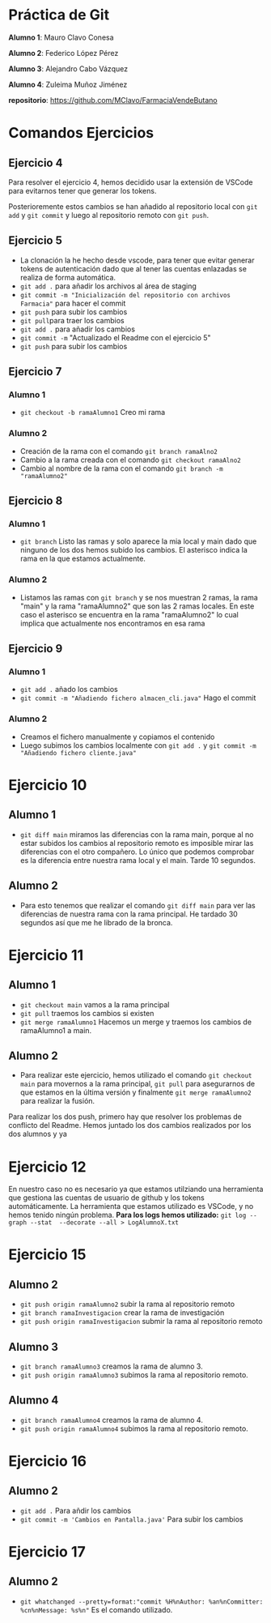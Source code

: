 # Práctica de Git

**Alumno 1**: Mauro Clavo Conesa

**Alumno 2**: Federico López Pérez

**Alumno 3**: Alejandro Cabo Vázquez

**Alumno 4**: Zuleima Muñoz Jiménez

**repositorio**: https://github.com/MClavo/FarmaciaVendeButano

# Comandos Ejercicios
## Ejercicio 4
Para resolver el ejercicio 4, hemos decidido usar la extensión de VSCode para evitarnos tener que generar los tokens.

Posterioremente estos cambios se han añadido al repositorio local con `git add` y `git commit` y luego al repositorio remoto con `git push`.

## Ejercicio 5
- La clonación la he hecho desde vscode, para tener que evitar generar tokens de autenticación dado que al tener las cuentas enlazadas se realiza de forma automática.
- `git add .` para añadir los archivos al área de staging
- `git commit -m "Inicialización del repositorio con archivos Farmacia"` para hacer el commit
- `git push` para subir los cambios
- `git pull`para traer los cambios
- `git add .` para añadir los cambios
- `git commit -m` "Actualizado el Readme con el ejercicio 5"
- `git push` para subir los cambios

## Ejercicio 7
### Alumno 1
- `git checkout -b ramaAlumno1` Creo mi rama
### Alumno 2
- Creación de la rama con el comando `git branch ramaAlno2`
- Cambio a la rama creada con el comando `git checkout ramaAlno2`
- Cambio al nombre de la rama con el comando `git branch -m "ramaAlumno2"`

## Ejercicio 8
### Alumno 1
- `git branch` Listo las ramas y solo aparece la mia local y main dado que ninguno de los dos hemos subido los cambios. El asterisco indica la rama en la que estamos actualmente.
### Alumno 2
- Listamos las ramas con `git branch` y se nos muestran 2 ramas, la rama "main" y la rama "ramaAlumno2" que son las 2 ramas locales. En este caso el asterisco se encuentra en la rama "ramaAlumno2" lo cual implica que actualmente nos encontramos en esa rama


## Ejercicio 9
### Alumno 1
- `git add .` añado los cambios
- `git commit -m "Añadiendo fichero almacen_cli.java"` Hago el commit
### Alumno 2
- Creamos el fichero manualmente y copiamos el contenido
- Luego subimos los cambios localmente con `git add .` y `git commit -m "Añadiendo fichero cliente.java"`


# Ejercicio 10 
## Alumno 1
- `git diff main` miramos las diferencias con la rama main, porque al no estar subidos los cambios al repositorio remoto es imposible mirar las diferencias con el otro compañero. 
Lo único que podemos comprobar es la diferencia entre nuestra rama local y el main. Tarde 10 segundos.
## Alumno 2
- Para esto tenemos que realizar el comando `git diff main` para ver las diferencias de nuestra rama con la rama principal. He tardado 30 segundos así que me he librado de la bronca.


# Ejercicio 11
## Alumno 1
- `git checkout main` vamos a la rama principal
- `git pull` traemos los cambios si existen
- `git merge ramaAlumno1` Hacemos un merge y traemos los cambios de ramaAlumno1 a main.
## Alumno 2
- Para realizar este ejercicio, hemos utilizado el comando `git checkout main` para movernos a la rama principal, `git pull` para asegurarnos de que estamos en la última versión y finalmente `git merge ramaAlumno2` para realizar la fusión.

Para realizar los dos push, primero hay que resolver los problemas de conflicto del Readme.
Hemos juntado los dos cambios realizados por los dos alumnos y ya

# Ejercicio 12
En nuestro caso no es necesario ya que estamos utilziando una herramienta que gestiona las cuentas de usuario de github y los tokens automáticamente.
La herramienta que estamos utilizado es VSCode, y no hemos tenido ningún problema.
**Para los logs hemos utilizado:**  `git log --graph --stat  --decorate --all > LogAlumnoX.txt`

# Ejercicio 15
## Alumno 2
- `git push origin ramaAlumno2` subir la rama al repositorio remoto
- `git branch ramaInvestigacion` crear la rama de investigación
- `git push origin ramaInvestigacion` submir la rama al repositorio remoto 

## Alumno 3
- `git branch ramaAlumno3` creamos la rama de alumno 3.
- `git push origin ramaAlumno3` subimos la rama al repositorio remoto.

## Alumno 4
- `git branch ramaAlumno4` creamos la rama de alumno 4.
- `git push origin ramaAlumno4` subimos la rama al repositorio remoto.

# Ejercicio 16
## Alumno 2
- `git add .` Para añdir los cambios
- `git commit -m 'Cambios en Pantalla.java'` Para subir los cambios 

# Ejercicio 17
## Alumno 2
- `git whatchanged --pretty=format:"commit %H%nAuthor: %an%nCommitter: %cn%nMessage: %s%n"` Es el comando utilizado.